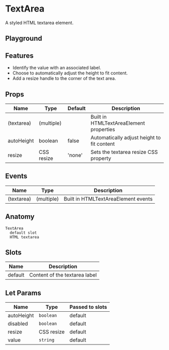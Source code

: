 <script>
    import Playground from './TextAreaPlayground.svelte';
</script>

# TextArea

A styled HTML textarea element.

## Playground

<Playground />

## Features

- Identify the value with an associated label.
- Choose to automatically adjust the height to fit content.
- Add a resize handle to the corner of the text area.

## Props

| Name       | Type       | Default | Description                                |
| ---------- | ---------- | ------- | ------------------------------------------ |
| (textarea) | (multiple) |         | Built in HTMLTextAreaElement properties    |
| autoHeight | boolean    | false   | Automatically adjust height to fit content |
| resize     | CSS resize | 'none'  | Sets the textarea resize CSS property      |

## Events

| Name       | Type       | Description                         |
| ---------- | ---------- | ----------------------------------- |
| (textarea) | (multiple) | Built in HTMLTextAreaElement events |

## Anatomy

```
TextArea
  default slot
  HTML textarea
```

## Slots

| Name    | Description                   |
| ------- | ----------------------------- |
| default | Content of the textarea label |

## Let Params

| Name       | Type       | Passed to slots |
| ---------- | ---------- | --------------- |
| autoHeight | `boolean`  | default         |
| disabled   | `boolean`  | default         |
| resize     | CSS resize | default         |
| value      | `string`   | default         |
